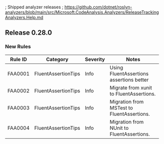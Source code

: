 ; Shipped analyzer releases
; https://github.com/dotnet/roslyn-analyzers/blob/main/src/Microsoft.CodeAnalysis.Analyzers/ReleaseTrackingAnalyzers.Help.md

## Release 0.28.0

### New Rules

Rule ID | Category | Severity | Notes
--------|----------|----------|-------
FAA0001 | FluentAssertionTips | Info | Using FluentAssertions assertions better
FAA0002 | FluentAssertionTips | Info | Migrate from xunit to FluentAssertions.
FAA0003 | FluentAssertionTips | Info | Migration from MSTest to FluentAssertions.
FAA0004 | FluentAssertionTips | Info | Migration from NUnit to FluentAssertions.
